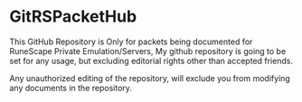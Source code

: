 GitRSPacketHub
==============

This GitHub Repository is Only for packets being documented for RuneScape Private Emulation/Servers, 
My github repository is going to be set for any usage, but excluding editorial rights other than accepted friends.

Any unauthorized editing of the repository, will exclude you from modifying any documents in the repository.